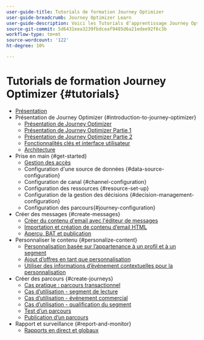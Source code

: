 ```yaml
---
user-guide-title: Tutorials de formation Journey Optimizer
user-guide-breadcrumb: Journey Optimizer Learn
user-guide-description: Voici les Tutorials d’apprentissage Journey Optimizer.
source-git-commit: 5d6431eea3239fbdceaf9485d6a21edee92f6c3b
workflow-type: tm+mt
source-wordcount: '122'
ht-degree: 10%

---
```



# Tutorials de formation Journey Optimizer {#tutorials}

+ [Présentation](/help/overview.md)
+ Présentation de Journey Optimizer {#introduction-to-journey-optimizer}
   + [Présentation de Journey Optimizer](/help/introduction/introduction.md)
   + [Présentation de Journey Optimizer Partie 1](/help/introduction/journey-optimizer-overview-part-1.md)
   + [Présentation de Journey Optimizer Partie 2](/help/introduction/journey-optimizer-overview-part-2.md)
   + [Fonctionnalités clés et interface utilisateur](/help/introduction/key-capabilities-and-user-interface.md)
   + [Architecture](/help/introduction/architecture.md)
+ Prise en main {#get-started}
   + [Gestion des accès](/help/set-up-access/access-management.md)
   + Configuration d&#39;une source de données {#data-source-configuration}
   + Configuration de canal {#channel-configuration}
   + Configuration des ressources {#resource-set-up}
   + Configuration de la gestion des décisions {#decision-management-configuration}
   + Configuration des parcours{#journey-configuration}
+ Créer des messages {#create-messages}
   + [Créer du contenu d&#39;email avec l&#39;éditeur de messages](/help/create-messages/create-email-content-with-the-message-editor.md)
   + [Importation et création de contenu d’email HTML](/help/create-messages/import-and-author-html-email-content.md)
   + [Aperçu, BAT et publication](/help/create-messages/preview-proof-and-publish.md)
+ Personnaliser le contenu {#personalize-content}
   + [Personnalisation basée sur l’appartenance à un profil et à un segment](/help/personalize-content/profile-and-segment-membership-based-personalization.md)
   + [Ajout d’offres en tant que personnalisation](/help/personalize-content/add-offer-decisioning-to-messages.md)
   + [Utiliser des informations d’événement contextuelles pour la personnalisation](/help/personalize-content/use-contextual-event-information-for-personalization.md)
+ Créer des parcours {#create-journeys}
   + [Cas pratique : parcours transactionnel](/help/create-journeys/use-case-transactional-journey.md)
   + [Cas d’utilisation - segment de lecture](/help/create-journeys/use-case-read-segment.md)
   + [Cas d’utilisation - événement commercial](/help/create-journeys/use-case-business-event.md)
   + [Cas d’utilisation - qualification du segment](/help/create-journeys/use-case-read-segment-qualification.md)
   + [Test d’un parcours](/help/create-journeys/test-a-journey.md)
   + [Publication d’un parcours](/help/create-journeys/publish-a-journey.md)
+ Rapport et surveillance {#report-and-monitor}
   + [Rapports en direct et globaux](/help/report-and-monitor/live-and-global-reports.md)
